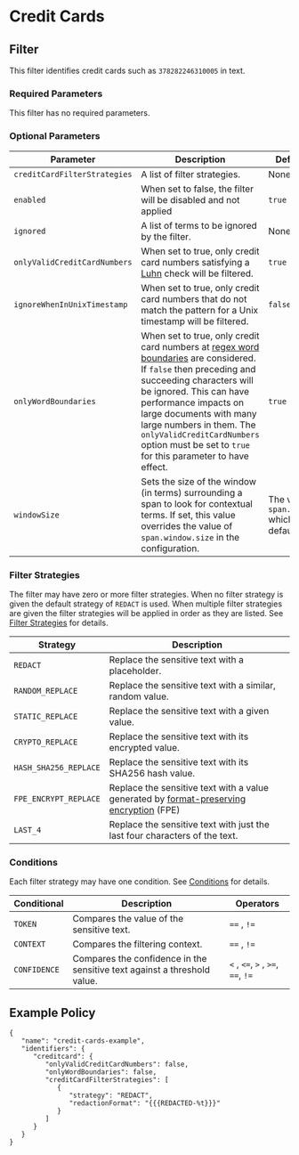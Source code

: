 # Credit Cards

## Filter

This filter identifies credit cards such as `378282246310005` in text.

### Required Parameters

This filter has no required parameters.

### Optional Parameters

| Parameter                    | Description                                                                                                                                                                                                                                                                                                                                                                                                 | Default Value                                            |
|------------------------------|-------------------------------------------------------------------------------------------------------------------------------------------------------------------------------------------------------------------------------------------------------------------------------------------------------------------------------------------------------------------------------------------------------------|----------------------------------------------------------|
| `creditCardFilterStrategies` | A list of filter strategies.                                                                                                                                                                                                                                                                                                                                                                                | None                                                     |
| `enabled`                    | When set to false, the filter will be disabled and not applied                                                                                                                                                                                                                                                                                                                                              | `true`                                                   |
| `ignored`                    | A list of terms to be ignored by the filter.                                                                                                                                                                                                                                                                                                                                                                | None                                                     |
| `onlyValidCreditCardNumbers` | When set to true, only credit card numbers satisfying a [Luhn](https://en.wikipedia.org/wiki/Luhn_algorithm) check will be filtered.                                                                                                                                                                                                                                                                        | `true`                                                   |
| `ignoreWhenInUnixTimestamp`  | When set to true, only credit card numbers that do not match the pattern for a Unix timestamp will be filtered.                                                                                                                                                                                                                                                                                             | `false`                                                  |
| `onlyWordBoundaries`         | When set to true, only credit card numbers at [regex word boundaries](https://www.regular-expressions.info/wordboundaries.html) are considered. If `false` then preceding and succeeding characters will be ignored. This can have performance impacts on large documents with many large numbers in them. The `onlyValidCreditCardNumbers` option must be set to `true` for this parameter to have effect. | `true`                                                   |
| `windowSize`                 | Sets the size of the window (in terms) surrounding a span to look for contextual terms. If set, this value overrides the value of `span.window.size` in the configuration.                                                                                                                                                                                                                                  | The value of `span.window.size` which is by default `5`. |

### Filter Strategies

The filter may have zero or more filter strategies. When no filter strategy is given the default strategy of `REDACT` is
used. When multiple filter strategies are given the filter strategies will be applied in order as they are listed.
See [Filter Strategies](#filter-strategies) for details.

| Strategy              | Description                                                                                                         |
|-----------------------|---------------------------------------------------------------------------------------------------------------------|
| `REDACT`              | Replace the sensitive text with a placeholder.                                                                      |
| `RANDOM_REPLACE`      | Replace the sensitive text with a similar, random value.                                                            |
| `STATIC_REPLACE`      | Replace the sensitive text with a given value.                                                                      |
| `CRYPTO_REPLACE`      | Replace the sensitive text with its encrypted value.                                                                |
| `HASH_SHA256_REPLACE` | Replace the sensitive text with its SHA256 hash value.                                                              |
| `FPE_ENCRYPT_REPLACE` | Replace the sensitive text with a value generated by [format-preserving encryption](filter-strategies.md#fpe) (FPE) |
| `LAST_4`              | Replace the sensitive text with just the last four characters of the text.                                          |

### Conditions

Each filter strategy may have one condition. See [Conditions](#conditions) for details.

| Conditional  | Description                                                              | Operators                          |
|--------------|--------------------------------------------------------------------------|------------------------------------|
| `TOKEN`      | Compares the value of the sensitive text.                                | `==` , `!=`                        |
| `CONTEXT`    | Compares the filtering context.                                          | `==` , `!=`                        |
| `CONFIDENCE` | Compares the confidence in the sensitive text against a threshold value. | `<` , `<=`, `>` , `>=`, `==`, `!=` |

## Example Policy

```
{
   "name": "credit-cards-example",
   "identifiers": {
      "creditcard": {
         "onlyValidCreditCardNumbers": false,
         "onlyWordBoundaries": false,
         "creditCardFilterStrategies": [
            {
               "strategy": "REDACT",
               "redactionFormat": "{{{REDACTED-%t}}}"
            }
         ]
      }
   }
}
```

